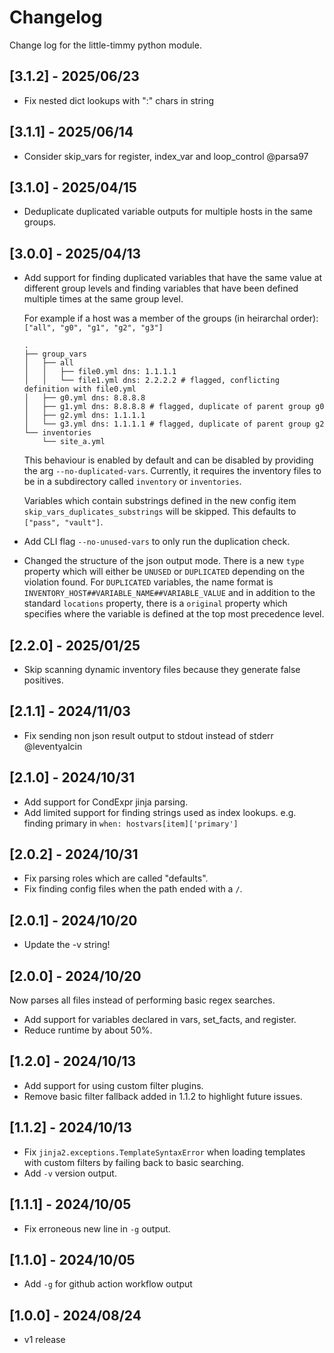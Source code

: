 # Changelog

Change log for the little-timmy python module.

## [3.1.2] - 2025/06/23

- Fix nested dict lookups with ":" chars in string

## [3.1.1] - 2025/06/14

- Consider skip_vars for register, index_var and loop_control @parsa97

## [3.1.0] - 2025/04/15

- Deduplicate duplicated variable outputs for multiple hosts in the same groups.

## [3.0.0] - 2025/04/13

- Add support for finding duplicated variables that have the same value at different group levels and finding variables that have been defined
multiple times at the same group level.

    For example if a host was a member of the groups (in heirarchal order): `["all", "g0", "g1", "g2", "g3"]`

    ```text
    .
    ├── group_vars
    │   ├── all
    │   │   ├── file0.yml dns: 1.1.1.1
    │   │   └── file1.yml dns: 2.2.2.2 # flagged, conflicting definition with file0.yml
    │   ├── g0.yml dns: 8.8.8.8
    │   ├── g1.yml dns: 8.8.8.8 # flagged, duplicate of parent group g0
    │   ├── g2.yml dns: 1.1.1.1
    │   └── g3.yml dns: 1.1.1.1 # flagged, duplicate of parent group g2
    └── inventories
        └── site_a.yml
    ```

    This behaviour is enabled by default and can be disabled by providing the arg `--no-duplicated-vars`. Currently, it requires the inventory files to
    be in a subdirectory called `inventory` or `inventories`.

    Variables which contain substrings defined in the new config item `skip_vars_duplicates_substrings` will be skipped.
    This defaults to `["pass", "vault"]`.

- Add CLI flag `--no-unused-vars` to only run the duplication check.
- Changed the structure of the json output mode. There is a new `type` property which will either be `UNUSED` or `DUPLICATED` depending on the
violation found. For `DUPLICATED` variables, the name format is `INVENTORY_HOST##VARIABLE_NAME##VARIABLE_VALUE` and in addition to the standard
`locations` property, there is a `original` property which specifies where the variable is defined at the top most precedence level.

## [2.2.0] - 2025/01/25

- Skip scanning dynamic inventory files because they generate false positives.

## [2.1.1] - 2024/11/03

- Fix sending non json result output to stdout instead of stderr @leventyalcin

## [2.1.0] - 2024/10/31

- Add support for CondExpr jinja parsing.
- Add limited support for finding strings used as index lookups. e.g. finding primary in `when: hostvars[item]['primary']`

## [2.0.2] - 2024/10/31

- Fix parsing roles which are called "defaults".
- Fix finding config files when the path ended with a `/`.

## [2.0.1] - 2024/10/20

- Update the -v string!

## [2.0.0] - 2024/10/20

Now parses all files instead of performing basic regex searches.

- Add support for variables declared in vars, set_facts, and register.
- Reduce runtime by about 50%.

## [1.2.0] - 2024/10/13

- Add support for using custom filter plugins.
- Remove basic filter fallback added in 1.1.2 to highlight future issues.

## [1.1.2] - 2024/10/13

- Fix `jinja2.exceptions.TemplateSyntaxError` when loading templates with custom filters by failing back to basic searching.
- Add `-v` version output.

## [1.1.1] - 2024/10/05

- Fix erroneous new line in `-g` output.

## [1.1.0] - 2024/10/05

- Add `-g` for github action workflow output

## [1.0.0] - 2024/08/24

- v1 release

